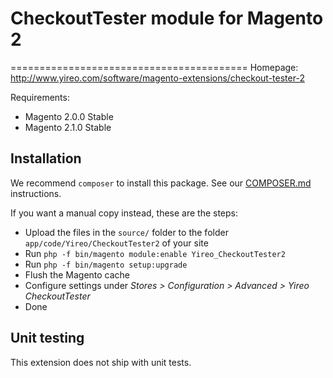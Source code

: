 # CheckoutTester module for Magento 2
=========================================
Homepage: http://www.yireo.com/software/magento-extensions/checkout-tester-2

Requirements:
* Magento 2.0.0 Stable
* Magento 2.1.0 Stable

## Installation
We recommend `composer` to install this package. See our [COMPOSER.md](COMPOSER.md) instructions.

If you want a manual copy instead, these are the steps:
* Upload the files in the `source/` folder to the folder `app/code/Yireo/CheckoutTester2` of your site
* Run `php -f bin/magento module:enable Yireo_CheckoutTester2`
* Run `php -f bin/magento setup:upgrade`
* Flush the Magento cache
* Configure settings under *Stores > Configuration > Advanced > Yireo CheckoutTester*
* Done

## Unit testing
This extension does not ship with unit tests.
